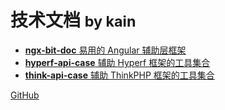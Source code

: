 # 技术文档 <small>by kain</small>

- [**ngx-bit-doc** 易用的 Angular 辅助层框架](/ngx-bit/) 
- [**hyperf-api-case** 辅助 Hyperf 框架的工具集合](/hyperf/)
- [**think-api-case** 辅助 ThinkPHP 框架的工具集合](/)

[GitHub](https://github.com/kainonly)
